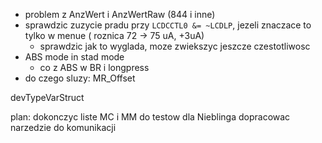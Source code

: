- problem z AnzWert i AnzWertRaw (844 i inne)
- sprawdzic zuzycie pradu przy `LCDCCTL0 &= ~LCDLP`, jezeli znaczace to tylko w menue ( roznica 72 -> 75 uA, +3uA)
	- sprawdzic jak to wyglada, moze zwiekszyc jeszcze czestotliwosc
- ABS mode in stad mode
	- co z ABS w BR i longpress
- do czego sluzy: MR_Offset


devTypeVarStruct



plan:
dokonczyc liste MC i MM do testow dla Nieblinga
dopracowac narzedzie do komunikacji 